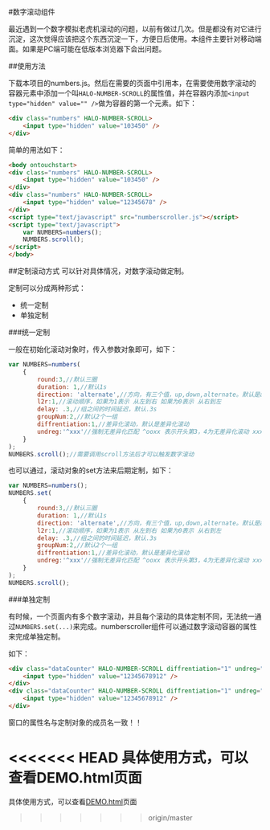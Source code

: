 #数字滚动组件

最近遇到一个数字模拟老虎机滚动的问题，以前有做过几次。但是都没有对它进行沉淀，这次觉得应该把这个东西沉淀一下，方便日后使用。本组件主要针对移动端面。如果是PC端可能在低版本浏览器下会出问题。

##使用方法

下载本项目的numbers.js。然后在需要的页面中引用本，在需要使用数字滚动的容器元素中添加一个叫`HALO-NUMBER-SCROLL`的属性值，并在容器内添加`<input type="hidden" value="" />`做为容器的第一个元素。如下：

```html
<div class="numbers" HALO-NUMBER-SCROLL>
	<input type="hidden" value="103450" />
</div>
```

简单的用法如下：

```html
<body ontouchstart>
<div class="numbers" HALO-NUMBER-SCROLL>
	<input type="hidden" value="103450" />
</div>
<div class="numbers" HALO-NUMBER-SCROLL>
    <input type="hidden" value="12345678" />
</div>
<script type="text/javascript" src="numberscroller.js"></script>
<script type="text/javascript">
	var NUMBERS=numbers();
	NUMBERS.scroll();
</script>
</body>
```
##定制滚动方式
可以针对具体情况，对数字滚动做定制。

定制可以分成两种形式：
- 统一定制
- 单独定制

###统一定制

一般在初始化滚动对象时，传入参数对象即可，如下：

```javascript
var NUMBERS=numbers(
	{
        round:3,//默认三圈
        duration: 1,//默认1s
        direction: 'alternate',//方向，有三个值，up,down,alternate。默认是alternate
        l2r:1,//滚动顺序，如果为1表示 从左到右 如果为0表示 从右到左
        delay: .3,//组之间的时间延迟，默认.3s
        groupNum:2,//默认2个一组
        diffrentiation:1,//差异化滚动，默认是差异化滚动
        undreg:'^xxx'//强制无差异化匹配 ^ooxx 表示开头第3，4为无差异化滚动 xxx$ 表示倒数的后三们为无差异滚动
    }
);
NUMBERS.scroll();//需要调用scroll方法后才可以触发数字滚动
```

也可以通过，滚动对象的set方法来后期定制，如下：

```javascript
var NUMBERS=numbers();
NUMBERS.set(
	{
        round:3,//默认三圈
        duration: 1,//默认1s
        direction: 'alternate',//方向，有三个值，up,down,alternate。默认是alternate
        l2r:1,//滚动顺序，如果为1表示 从左到右 如果为0表示 从右到左
        delay: .3,//组之间的时间延迟，默认.3s
        groupNum:2,//默认2个一组
        diffrentiation:1,//差异化滚动，默认是差异化滚动
        undreg:'^xxx'//强制无差异化匹配 ^ooxx 表示开头第3，4为无差异化滚动 xxx$ 表示倒数的后三们为无差异滚动
    }
);
NUMBERS.scroll();
```

###单独定制

有时候，一个页面内有多个数字滚动，并且每个滚动的具体定制不同，无法统一通过`NUMBERS.set(...)`来完成。numberscroller组件可以通过数字滚动容器的属性来完成单独定制。

如下：

```html
<div class="dataCounter" HALO-NUMBER-SCROLL diffrentiation="1" undreg="xxx$" l2r="1">
	<input type="hidden" value="12345678912" />
</div>
<div class="dataCounter" HALO-NUMBER-SCROLL diffrentiation="1" undreg="xxx$" l2r="0">
	<input type="hidden" value="12345678912" />
</div>
```

窗口的属性名与定制对象的成员名一致！！


<<<<<<< HEAD
具体使用方式，可以查看DEMO.html页面
=======
具体使用方式，可以查看[DEMO.html](http://leeenx.github.io/numberscroller/DEMO.html)页面
>>>>>>> origin/master
